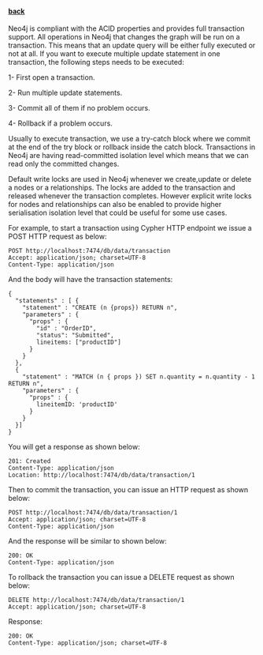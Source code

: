 #### [back](basic_features_main.md)

Neo4j is compliant with the ACID properties and provides full transaction support. All operations in Neo4j that changes the graph will be run on a transaction. This means that an update query will be either fully executed or not at all. If you want to execute multiple update statement in one transaction, the following steps needs to be executed:

1- First open a transaction.

2- Run multiple update statements.

3- Commit all of them if no problem occurs.

4- Rollback if a problem occurs.


Usually to execute transaction, we use a try-catch block where we commit at the end of the try block or rollback inside the catch block. Transactions in Neo4j are having read-committed isolation level which means that we can read only the committed changes.

Default write locks are used in Neo4j whenever we create,update or delete a nodes or a relationships. The locks are added to the transaction and released whenever the transaction completes. However explicit write locks for nodes and relationships can also be enabled to provide higher serialisation isolation level that could be useful for some use cases.


For example, to start a transaction using Cypher HTTP endpoint we issue a POST HTTP request as below:

````
POST http://localhost:7474/db/data/transaction
Accept: application/json; charset=UTF-8
Content-Type: application/json
````

And the body will have the transaction statements:

````
{
  "statements" : [ {
    "statement" : "CREATE (n {props}) RETURN n",
    "parameters" : {
      "props" : {
        "id" : "OrderID",
        "status": "Submitted",
        lineitems: ["productID"]
      }
    }
  }, 
  {
    "statement" : "MATCH (n { props }) SET n.quantity = n.quantity - 1 RETURN n",
    "parameters" : {
      "props" : {
        lineitemID: 'productID'
      }
    }
  }]
}
````

You will get a response as shown below:

````
201: Created
Content-Type: application/json
Location: http://localhost:7474/db/data/transaction/1
````

Then to commit the transaction, you can issue an HTTP request as shown below:


````
POST http://localhost:7474/db/data/transaction/1
Accept: application/json; charset=UTF-8
Content-Type: application/json
````

And the response will be similar to shown below:

````
200: OK
Content-Type: application/json
````


To rollback the transaction you can issue a DELETE request as shown below:

````
DELETE http://localhost:7474/db/data/transaction/1
Accept: application/json; charset=UTF-8
````

Response:

````
200: OK
Content-Type: application/json; charset=UTF-8
````
